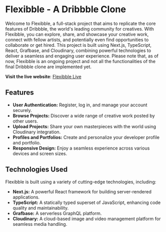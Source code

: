 # Flexibble - A Dribbble Clone

Welcome to Flexibble, a full-stack project that aims to replicate the core features of Dribbble, the world's leading community for creatives. With Flexibble, you can explore, share, and showcase your creative work, connect with fellow artists, and potentially even find opportunities to collaborate or get hired. This project is built using Next.js, TypeScript, React, Grafbase, and Cloudinary, combining powerful technologies to deliver a seamless and engaging user experience. Please note that, as of now, Flexibble is an ongoing project and not all the functionalities of the final Dribbble clone are implemented yet.

**Visit the live website**: [Flexibble Live](https://flexibble-gamma.vercel.app/)

## Features

- **User Authentication:** Register, log in, and manage your account securely.
- **Browse Projects:** Discover a wide range of creative work posted by other users.
- **Upload Projects:** Share your own masterpieces with the world using Cloudinary integration.
- **Profiles and Portfolios:** Create and personalize your developer profile and portfolio.
- **Responsive Design:** Enjoy a seamless experience across various devices and screen sizes.

## Technologies Used

Flexibble is built using a variety of cutting-edge technologies, including:

- **Next.js:** A powerful React framework for building server-rendered applications.
- **TypeScript:** A statically typed superset of JavaScript, enhancing code quality and maintainability.
- **Grafbase:** A serverless GraphQL platform.
- **Cloudinary:** A cloud-based image and video management platform for seamless media handling.


